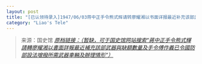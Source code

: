 ```yaml
---
layout: post
title: "[已认领待录入]1947/06/03蒋中正手令熊式辉请转廖耀湘以书面详报最近补充该部武器与缺额数量及手令傅作义已令国防部设法增拨所需武器车辆及办理情形"
category: "Liao's Tele"
---
```



> 来源：国史馆 [*原档链接：（暂缺，可于国史馆网站搜索“蔣中正手令熊式輝請轉廖耀湘以書面詳報最近補充該部武器與缺額數量及手令傅作義已令國防部設法增撥所需武器車輛及辦理情形“）*]()
